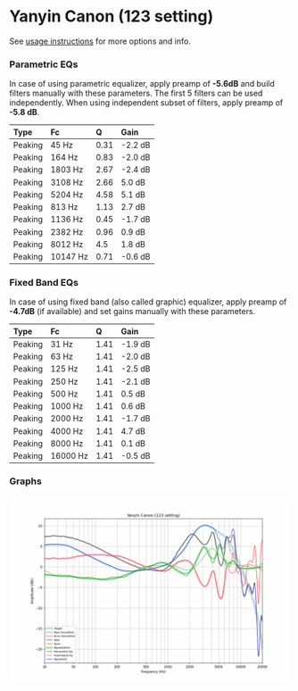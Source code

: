 # Yanyin Canon (123 setting)
See [usage instructions](https://github.com/jaakkopasanen/AutoEq#usage) for more options and info.

### Parametric EQs
In case of using parametric equalizer, apply preamp of **-5.6dB** and build filters manually
with these parameters. The first 5 filters can be used independently.
When using independent subset of filters, apply preamp of **-5.8 dB**.

| Type    | Fc       |    Q | Gain    |
|:--------|:---------|:-----|:--------|
| Peaking | 45 Hz    | 0.31 | -2.2 dB |
| Peaking | 164 Hz   | 0.83 | -2.0 dB |
| Peaking | 1803 Hz  | 2.67 | -2.4 dB |
| Peaking | 3108 Hz  | 2.66 | 5.0 dB  |
| Peaking | 5204 Hz  | 4.58 | 5.1 dB  |
| Peaking | 813 Hz   | 1.13 | 2.7 dB  |
| Peaking | 1136 Hz  | 0.45 | -1.7 dB |
| Peaking | 2382 Hz  | 0.96 | 0.9 dB  |
| Peaking | 8012 Hz  | 4.5  | 1.8 dB  |
| Peaking | 10147 Hz | 0.71 | -0.6 dB |

### Fixed Band EQs
In case of using fixed band (also called graphic) equalizer, apply preamp of **-4.7dB**
(if available) and set gains manually with these parameters.

| Type    | Fc       |    Q | Gain    |
|:--------|:---------|:-----|:--------|
| Peaking | 31 Hz    | 1.41 | -1.9 dB |
| Peaking | 63 Hz    | 1.41 | -2.0 dB |
| Peaking | 125 Hz   | 1.41 | -2.5 dB |
| Peaking | 250 Hz   | 1.41 | -2.1 dB |
| Peaking | 500 Hz   | 1.41 | 0.5 dB  |
| Peaking | 1000 Hz  | 1.41 | 0.6 dB  |
| Peaking | 2000 Hz  | 1.41 | -1.7 dB |
| Peaking | 4000 Hz  | 1.41 | 4.7 dB  |
| Peaking | 8000 Hz  | 1.41 | 0.1 dB  |
| Peaking | 16000 Hz | 1.41 | -0.5 dB |

### Graphs
![](./Yanyin%20Canon%20(123%20setting).png)